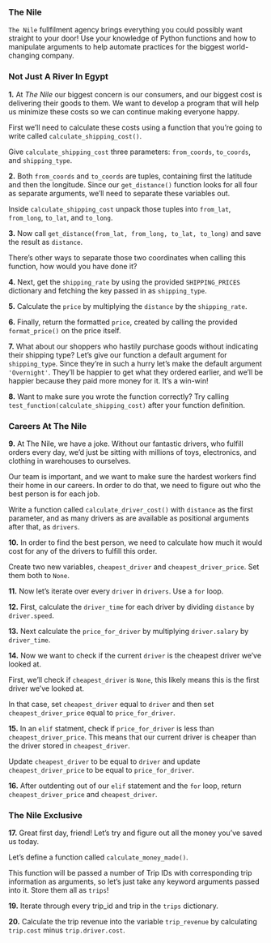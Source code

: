 ### The Nile

`The Nile` fullfilment agency brings everything you could possibly want straight to your door! Use your knowledge of Python functions and how to manipulate arguments to help automate practices for the biggest world-changing company.

### Not Just A River In Egypt

**1.** At *The Nile* our biggest concern is our consumers, and our biggest cost is delivering their goods to them. We want to develop a program that will help us minimize these costs so we can continue making everyone happy.

First we’ll need to calculate these costs using a function that you’re going to write called `calculate_shipping_cost()`.

Give `calculate_shipping_cost` three parameters: `from_coords`, `to_coords`, and `shipping_type`.

**2.** Both `from_coords` and `to_coords` are tuples, containing first the latitude and then the longitude. Since our `get_distance()` function looks for all four as separate arguments, we’ll need to separate these variables out.

Inside `calculate_shipping_cost` unpack those tuples into `from_lat`, `from_long`, `to_lat`, and `to_long`.

**3.** Now call `get_distance(from_lat, from_long, to_lat, to_long)` and save the result as `distance`.

There’s other ways to separate those two coordinates when calling this function, how would you have done it?

**4.** Next, get the `shipping_rate` by using the provided `SHIPPING_PRICES` dictionary and fetching the key passed in as `shipping_type`.

**5.** Calculate the `price` by multiplying the `distance` by the `shipping_rate`.

**6.** Finally, return the formatted `price`, created by calling the provided `format_price()` on the price itself.

**7.** What about our shoppers who hastily purchase goods without indicating their shipping type? Let’s give our function a default argument for `shipping_type`. Since they’re in such a hurry let’s make the default argument `'Overnight'`. They’ll be happier to get what they ordered earlier, and we’ll be happier because they paid more money for it. It’s a win-win!

**8.** Want to make sure you wrote the function correctly? Try calling `test_function(calculate_shipping_cost)` after your function definition.

### Careers At The Nile

**9.** At The Nile, we have a joke. Without our fantastic drivers, who fulfill orders every day, we’d just be sitting with millions of toys, electronics, and clothing in warehouses to ourselves.

Our team is important, and we want to make sure the hardest workers find their home in our careers. In order to do that, we need to figure out who the best person is for each job.

Write a function called `calculate_driver_cost()` with `distance` as the first parameter, and as many drivers as are available as positional arguments after that, as `drivers`.

**10.** In order to find the best person, we need to calculate how much it would cost for any of the drivers to fulfill this order.

Create two new variables, `cheapest_driver` and `cheapest_driver_price`. Set them both to `None`.

**11.** Now let’s iterate over every `driver` in `drivers`. Use a `for` loop.

**12.** First, calculate the `driver_time` for each driver by dividing `distance` by `driver.speed`.

**13.** Next calculate the `price_for_driver` by multiplying `driver.salary` by `driver_time`.

**14.** Now we want to check if the current `driver` is the cheapest driver we’ve looked at.

First, we’ll check if `cheapest_driver` is `None`, this likely means this is the first driver we’ve looked at.

In that case, set `cheapest_driver` equal to `driver` and then set `cheapest_driver_price` equal to `price_for_driver`.

**15.** In an `elif` statment, check if `price_for_driver` is less than `cheapest_driver_price`. This means that our current driver is cheaper than the driver stored in `cheapest_driver`.

Update `cheapest_driver` to be equal to `driver` and update `cheapest_driver_price` to be equal to `price_for_driver`.

**16.** After outdenting out of our `elif` statement and the `for` loop, return `cheapest_driver_price` and `cheapest_driver`.

### The Nile Exclusive

**17.** Great first day, friend! Let’s try and figure out all the money you’ve saved us today.

Let’s define a function called `calculate_money_made()`.

This function will be passed a number of Trip IDs with corresponding trip information as arguments, so let’s just take any keyword arguments passed into it. Store them all as `trips`!

**19.** Iterate through every trip_id and trip in the `trips` dictionary.

**20.** Calculate the trip revenue into the variable `trip_revenue` by calculating `trip.cost` minus `trip.driver.cost`.

